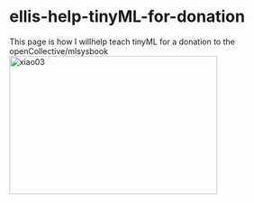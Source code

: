 # ellis-help-tinyML-for-donation
This page is how I willhelp teach tinyML for a donation to the openCollective/mlsysbook
<img width="369" height="245" alt="xiao03" src="https://github.com/user-attachments/assets/29fc141d-5f10-4c40-a164-463ae4e90c97" />
